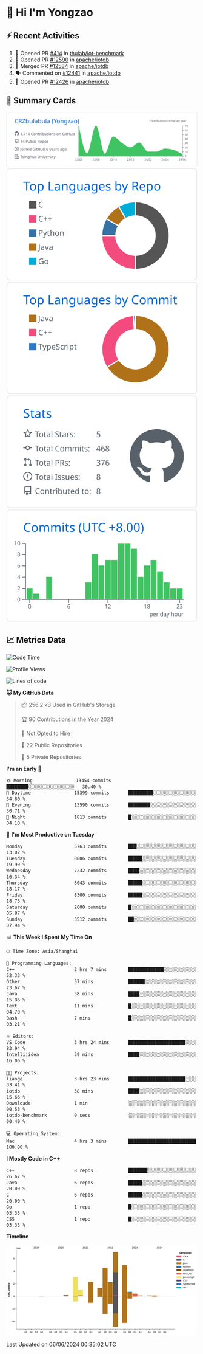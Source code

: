 # 👋 Hi I'm Yongzao

## ⚡ Recent Activities
<!--START_SECTION:activity-->
1. 💪 Opened PR [#414](https://github.com/thulab/iot-benchmark/pull/414) in [thulab/iot-benchmark](https://github.com/thulab/iot-benchmark)
2. 💪 Opened PR [#12590](https://github.com/apache/iotdb/pull/12590) in [apache/iotdb](https://github.com/apache/iotdb)
3. 🎉 Merged PR [#12584](https://github.com/apache/iotdb/pull/12584) in [apache/iotdb](https://github.com/apache/iotdb)
4. 🗣 Commented on [#12441](https://github.com/apache/iotdb/pull/12441#issuecomment-2095050533) in [apache/iotdb](https://github.com/apache/iotdb)
5. 💪 Opened PR [#12426](https://github.com/apache/iotdb/pull/12426) in [apache/iotdb](https://github.com/apache/iotdb)
<!--END_SECTION:activity-->

## 🎑 Summary Cards

[![](https://raw.githubusercontent.com/CRZbulabula/CRZbulabula/main/profile-summary-card-output/github/0-profile-details.svg)](https://github.com/vn7n24fzkq/github-profile-summary-cards)
[![](https://raw.githubusercontent.com/CRZbulabula/CRZbulabula/main/profile-summary-card-output/github/1-repos-per-language.svg)](https://github.com/vn7n24fzkq/github-profile-summary-cards) [![](https://raw.githubusercontent.com/CRZbulabula/CRZbulabula/main/profile-summary-card-output/github/2-most-commit-language.svg)](https://github.com/vn7n24fzkq/github-profile-summary-cards)
[![](https://raw.githubusercontent.com/CRZbulabula/CRZbulabula/main/profile-summary-card-output/github/3-stats.svg)](https://github.com/vn7n24fzkq/github-profile-summary-cards) [![](https://raw.githubusercontent.com/CRZbulabula/CRZbulabula/main/profile-summary-card-output/github/4-productive-time.svg)](https://github.com/vn7n24fzkq/github-profile-summary-cards)

## 📈 Metrics Data

<!--START_SECTION:waka-->
![Code Time](http://img.shields.io/badge/Code%20Time-654%20hrs%2058%20mins-blue)

![Profile Views](http://img.shields.io/badge/Profile%20Views-3-blue)

![Lines of code](https://img.shields.io/badge/From%20Hello%20World%20I%27ve%20Written-27.8%20million%20lines%20of%20code-blue)

**🐱 My GitHub Data** 

> 📦 256.2 kB Used in GitHub's Storage 
 > 
> 🏆 90 Contributions in the Year 2024
 > 
> 🚫 Not Opted to Hire
 > 
> 📜 22 Public Repositories 
 > 
> 🔑 5 Private Repositories 
 > 
**I'm an Early 🐤** 

```text
🌞 Morning                13454 commits       ████████░░░░░░░░░░░░░░░░░   30.40 % 
🌆 Daytime                15399 commits       █████████░░░░░░░░░░░░░░░░   34.80 % 
🌃 Evening                13590 commits       ████████░░░░░░░░░░░░░░░░░   30.71 % 
🌙 Night                  1813 commits        █░░░░░░░░░░░░░░░░░░░░░░░░   04.10 % 
```
📅 **I'm Most Productive on Tuesday** 

```text
Monday                   5763 commits        ███░░░░░░░░░░░░░░░░░░░░░░   13.02 % 
Tuesday                  8806 commits        █████░░░░░░░░░░░░░░░░░░░░   19.90 % 
Wednesday                7232 commits        ████░░░░░░░░░░░░░░░░░░░░░   16.34 % 
Thursday                 8043 commits        █████░░░░░░░░░░░░░░░░░░░░   18.17 % 
Friday                   8300 commits        █████░░░░░░░░░░░░░░░░░░░░   18.75 % 
Saturday                 2600 commits        █░░░░░░░░░░░░░░░░░░░░░░░░   05.87 % 
Sunday                   3512 commits        ██░░░░░░░░░░░░░░░░░░░░░░░   07.94 % 
```


📊 **This Week I Spent My Time On** 

```text
🕑︎ Time Zone: Asia/Shanghai

💬 Programming Languages: 
C++                      2 hrs 7 mins        █████████████░░░░░░░░░░░░   52.33 % 
Other                    57 mins             ██████░░░░░░░░░░░░░░░░░░░   23.67 % 
Java                     38 mins             ████░░░░░░░░░░░░░░░░░░░░░   15.86 % 
Text                     11 mins             █░░░░░░░░░░░░░░░░░░░░░░░░   04.70 % 
Bash                     7 mins              █░░░░░░░░░░░░░░░░░░░░░░░░   03.21 % 

🔥 Editors: 
VS Code                  3 hrs 24 mins       █████████████████████░░░░   83.94 % 
Intellijidea             39 mins             ████░░░░░░░░░░░░░░░░░░░░░   16.06 % 

🐱‍💻 Projects: 
liaoge                   3 hrs 23 mins       █████████████████████░░░░   83.41 % 
iotdb                    38 mins             ████░░░░░░░░░░░░░░░░░░░░░   15.66 % 
Downloads                1 min               ░░░░░░░░░░░░░░░░░░░░░░░░░   00.53 % 
iotdb-benchmark          0 secs              ░░░░░░░░░░░░░░░░░░░░░░░░░   00.40 % 

💻 Operating System: 
Mac                      4 hrs 3 mins        █████████████████████████   100.00 % 
```

**I Mostly Code in C++** 

```text
C++                      8 repos             ███████░░░░░░░░░░░░░░░░░░   26.67 % 
Java                     6 repos             █████░░░░░░░░░░░░░░░░░░░░   20.00 % 
C                        6 repos             █████░░░░░░░░░░░░░░░░░░░░   20.00 % 
Go                       1 repo              █░░░░░░░░░░░░░░░░░░░░░░░░   03.33 % 
CSS                      1 repo              █░░░░░░░░░░░░░░░░░░░░░░░░   03.33 % 
```



**Timeline**

![Lines of Code chart](https://raw.githubusercontent.com/CRZbulabula/CRZbulabula/main/assets/bar_graph.png)


 Last Updated on 06/06/2024 00:35:02 UTC
<!--END_SECTION:waka-->

